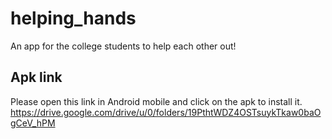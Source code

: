 # helping_hands

An app for the college students to help each other out!

## Apk link
Please open this link in Android mobile and click on the apk to install it.
https://drive.google.com/drive/u/0/folders/19PthtWDZ4OSTsuykTkaw0baOgCeV_hPM
